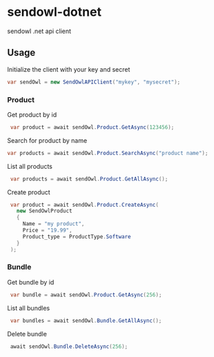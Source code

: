 # sendowl-dotnet
sendowl .net api client



## Usage

Initialize the client with your key and secret

```c#
var sendOwl = new SendOwlAPIClient("mykey", "mysecret");
```

### Product

Get product by id
```c#
 var product = await sendOwl.Product.GetAsync(123456);
```

Search for product by name
```c#
var products = await sendOwl.Product.SearchAsync("product name");
```

List all products
```c#
 var products = await sendOwl.Product.GetAllAsync();
```

Create product
```c#
 var product = await sendOwl.Product.CreateAsync(
   new SendOwlProduct
   {
     Name = "my product",
     Price = "19.99",
     Product_type = ProductType.Software
   }
 );
```

### Bundle

Get bundle by id
```c#
 var bundle = await sendOwl.Product.GetAsync(256);
```

List all bundles
```c#
 var bundles = await sendOwl.Bundle.GetAllAsync();
```

Delete bundle
```c#
 await sendOwl.Bundle.DeleteAsync(256);
```
